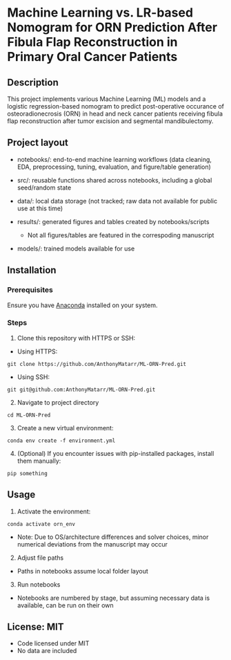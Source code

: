 # Machine Learning vs. LR-based Nomogram for ORN Prediction After Fibula Flap Reconstruction in Primary Oral Cancer Patients

## Description
This project implements various Machine Learning (ML) models and a logistic regression-based nomogram to predict post-operative occurance of osteoradionecrosis (ORN) in head and neck cancer patients receiving fibula flap reconstruction after tumor excision and segmental mandibulectomy.

## Project layout
- notebooks/: end-to-end machine learning workflows (data cleaning, EDA, preprocessing, tuning, evaluation, and figure/table generation)

- src/: reusable functions shared across notebooks, including a global seed/random state

- data/: local data storage (not tracked; raw data not available for public use at this time)

- results/: generated figures and tables created by notebooks/scripts
  - Not all figures/tables are featured in the correspoding manuscript
 
- models/: trained models available for use

## Installation

### Prerequisites
Ensure you have [Anaconda](https://www.anaconda.com/products/distribution) installed on your system.

### Steps
1. Clone this repository with HTTPS or SSH:

- Using HTTPS:
```
git clone https://github.com/AnthonyMatarr/ML-ORN-Pred.git
```
- Using SSH:
```
git git@github.com:AnthonyMatarr/ML-ORN-Pred.git
```
2. Navigate to project directory
```
cd ML-ORN-Pred
```
3. Create a new virtual environment:
```
conda env create -f environment.yml
```
4. (Optional) If you encounter issues with pip-installed packages, install them manually:
```
pip something
```

## Usage
1. Activate the environment:
```
conda activate orn_env
```
- Note: Due to OS/architecture differences and solver choices, minor numerical deviations from the manuscript may occur
2. Adjust file paths
- Paths in notebooks assume local folder layout
3. Run notebooks
  - Notebooks are numbered by stage, but assuming necessary data is available, can be run on their own
 
## License: MIT
- Code licensed under MIT
- No data are included


